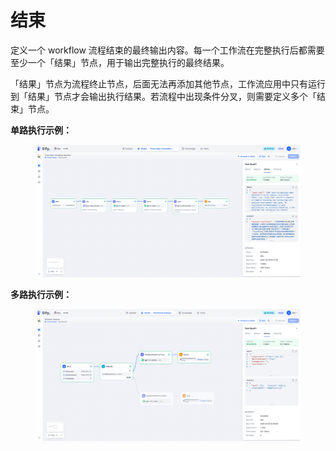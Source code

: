# 结束

定义一个 workflow 流程结束的最终输出内容。每一个工作流在完整执行后都需要至少一个「结果」节点，用于输出完整执行的最终结果。

「结果」节点为流程终止节点，后面无法再添加其他节点，工作流应用中只有运行到「结果」节点才会输出执行结果。若流程中出现条件分叉，则需要定义多个「结束」节点。

**单路执行示例：**

<figure><img src="../../../.gitbook/assets/output (5).png" alt=""><figcaption></figcaption></figure>

**多路执行示例：**

<figure><img src="../../../.gitbook/assets/output (1) (3).png" alt=""><figcaption></figcaption></figure>
